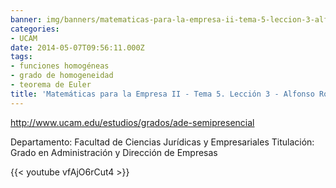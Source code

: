 ```yaml
---
banner: img/banners/matematicas-para-la-empresa-ii-tema-5-leccion-3-alfonso-rosa.jpg
categories:
- UCAM
date: 2014-05-07T09:56:11.000Z
tags:
- funciones homogéneas
- grado de homogeneidad
- teorema de Euler
title: 'Matemáticas para la Empresa II - Tema 5. Lección 3 - Alfonso Rosa'
---
```


http://www.ucam.edu/estudios/grados/ade-semipresencial

Departamento: Facultad de Ciencias Jurídicas y Empresariales
Titulación: Grado en Administración y Dirección de Empresas

{{< youtube vfAjO6rCut4 >}}
